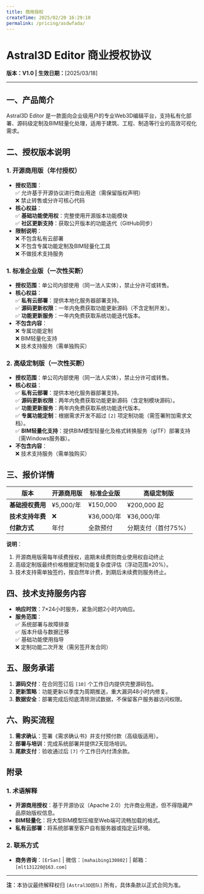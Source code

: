 ```yaml
---
title: 商用授权
createTime: 2025/02/20 16:29:10
permalink: /pricing/asdwfada/
---
```


# Astral3D Editor 商业授权协议  
**版本：V1.0 | 生效日期：**[2025/03/18]  

---

## 一、产品简介  
Astral3D Editor 是一款面向企业级用户的专业Web3D编辑平台，支持私有化部署、源码级定制及BIM轻量化处理，适用于建筑、工程、制造等行业的高效可视化需求。  

## 二、授权版本说明

### 1. 开源商用版（年付授权）  
- **授权范围**：  
  ✅ 允许基于开源协议进行商业用途（需保留版权声明）  
  ❌ 禁止转售或分许可核心代码  
- **核心权益**：  
  ✅ **基础功能使用权**：完整使用开源版本功能模块  
  ✅ **社区更新支持**：获取公开版本的功能迭代（GitHub同步）  
- **限制说明**：  
  ❌ 不包含私有云部署  
  ❌ 不包含专属功能定制及BIM轻量化工具  
  ❌ 不做技术支持服务  

### 1. 标准企业版（一次性买断）  
- **授权范围**：单公司内部使用（同一法人实体），禁止分许可或转售。  
- **核心权益**：  
  ✅ **私有云部署**：提供本地化服务器部署支持。  
  ✅ **源码更新权限**：一年内免费获取功能更新源码（不含定制开发）。  
  ✅ **功能更新服务**：一年内免费获取系统功能迭代版本。  
- **不包含内容**：  
  ❌ 专属功能定制  
  ❌ BIM轻量化支持  
  ❌ 技术支持服务（需单独购买）  

### 2. 高级定制版（一次性买断）  
- **授权范围**：单公司内部使用（同一法人实体），禁止分许可或转售。  
- **核心权益**：  
  ✅ **私有云部署**：提供本地化服务器部署支持。  
  ✅ **源码更新权限**：两年内免费获取功能更新源码（含定制模块源码）。  
  ✅ **功能更新服务**：两年内免费获取系统功能迭代版本。  
  ✅ **专属功能定制**：根据需求开发不超过 `[2]` 项定制功能（需签署附加需求文档）。  
  ✅ **BIM轻量化支持**：提供BIM模型轻量化及格式转换服务（glTF）部署支持（需Windows服务器）。  
- **不包含内容**：  
  ❌ 技术支持服务（需单独购买）  

## 三、报价详情  

| 版本             | 开源商用版       |标准企业版       | 高级定制版         |  
|------------------|------------------|------------------|--------------------|  
| **基础授权费用** |  ¥5,000/年        |¥150,000         | ¥200,000 起        |  
| **技术支持年费** | ❌       |¥36,000/年       | ¥36,000/年         |  
| **付款方式**     | 年付             |全款预付         | 分期支付（首付75%）| 

**说明**：
1. 开源商用版需每年续费授权，逾期未续费则商业使用权自动终止
2. 高级定制版最终价格根据定制功能复杂度评估（浮动范围±20%）。  
3. 技术支持需单独签约，按自然年计费，到期后未续费则服务终止。  


## 四、技术支持服务内容  
- **响应时效**：7×24小时服务，紧急问题2小时内响应。  
- **服务范围**：  
  ✅ 系统部署与故障排查  
  ✅ 版本升级与数据迁移  
  ✅ 基础功能使用指导  
  ❌ 定制功能二次开发（需另签开发合同）  

## 五、服务承诺  
1. **源码交付**：在合同签订后 `[10]` 个工作日内提供完整源码包。  
2. **更新策略**：功能更新以季度为周期推送，重大漏洞48小时内修复。  
3. **数据安全**：部署完成后彻底清除测试数据，不保留客户服务器访问权限。  

## 六、购买流程  
1. **需求确认**：签署《需求确认书》并支付预付款（高级版适用）。  
2. **部署与培训**：完成系统部署并提供2天现场培训。  
3. **尾款支付**：验收通过后 `[7]` 个工作日内付清余款。  

## 附录  

### 1. 术语解释  
- **开源商用授权**：基于开源协议（Apache 2.0）允许商业用途，但不得隐藏产品原始版权信息。
- **BIM轻量化**：将大型BIM模型压缩至Web端可流畅加载的格式。  
- **私有云部署**：将系统部署至客户自有服务器或指定云环境。  

### 2. 联系方式  
- **商务咨询**：`[ErSan]` | 微信：`[mahaibing130802]` | 邮箱：`[mlt131220@163.com]`  
<!-- - **技术支持**：service@astralweb3d.com | 工单系统：`[链接]`   -->

---

**注**：本协议最终解释权归 `[Astral3D团队]` 所有，具体条款以正式合同为准。    